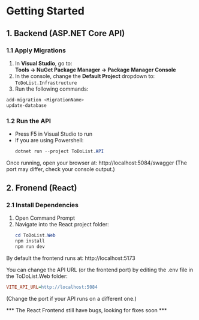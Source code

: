 # Getting Started

## 1. Backend (ASP.NET Core API)

### 1.1 Apply Migrations
1. In **Visual Studio**, go to:  
   **Tools → NuGet Package Manager → Package Manager Console**
2. In the console, change the **Default Project** dropdown to:  
   `ToDoList.Infrastructure`
3. Run the following commands:

```powershell
add-migration <MigrationName>
update-database
```

### 1.2 Run the API
- Press F5 in Visual Studio to run
- If you are using Powershell:
  ```powershell
  dotnet run --project ToDoList.API
  ```
Once running, open your browser at: http://localhost:5084/swagger
(The port may differ, check your console output.)

## 2. Fronend (React)

### 2.1 Install Dependencies
1. Open Command Prompt
2. Navigate into the React project folder:
   ```powershell
   cd ToDoList.Web
   npm install
   npm run dev
   ```
By default the frontend runs at:
http://localhost:5173

You can change the API URL (or the frontend port) by editing the .env file in the ToDoList.Web folder:

```ini
VITE_API_URL=http://localhost:5084
```
(Change the port if your API runs on a different one.)

*** The React Frontend still have bugs, looking for fixes soon ***
